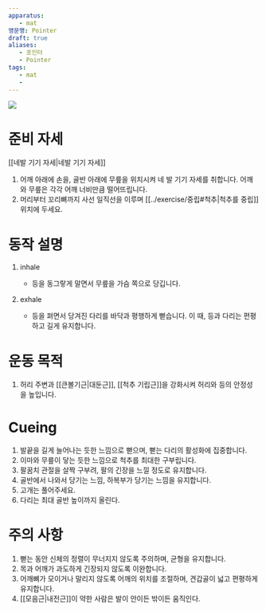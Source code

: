 ```yaml
---
apparatus:
   - mat
영문명: Pointer
draft: true
aliases:
   - 포인터
   - Pointer
tags:
   - mat
   - 
---
```



![](https://youtu.be/ISj_yZgyxeQ?si=QprYLDnnKRSPYld_)

# 준비 자세

[[네발 기기 자세|네발 기기 자세]]

1. 어깨 아래에 손을, 골반 아래에 무릎을 위치시켜 네 발 기기 자세를 취합니다. 어깨와 무릎은 각각 어깨 너비만큼 떨어뜨립니다.
2. 머리부터 꼬리뼈까지 사선 일직선을 이루며 [[../exercise/중립#척추|척추를 중립]] 위치에 두세요.

# 동작 설명

1. inhale
   - 등을 동그랗게 말면서 무릎을 가슴 쪽으로 당깁니다.

2. exhale
   - 등을 펴면서 당겨진 다리를 바닥과 평행하게 뻗습니다. 이 때, 등과 다리는 편평하고 길게 유지합니다.

# 운동 목적

1. 허리 주변과 [[큰볼기근|대둔근]], [[척추 기립근]]을 강화시켜 허리와 등의 안정성을 높입니다.

# Cueing

1. 발끝을 길게 늘어나는 듯한 느낌으로 뻗으며, 뻗는 다리의 활성화에 집중합니다.
2. 이마와 무릎이 닿는 듯한 느낌으로 척추를 최대한 구부립니다.
3. 팔꿈치 관절을 살짝 구부려, 팔의 긴장을 느낄 정도로 유지합니다.
4. 골반에서 나와서 당기는 느낌, 하복부가 당기는 느낌을 유지합니다.
5. 고개는 풀어주세요.
6. 다리는 최대 골반 높이까지 올린다.

# 주의 사항

1. 뻗는 동안 신체의 정렬이 무너지지 않도록 주의하며, 균형을 유지합니다.
2. 목과 어깨가 과도하게 긴장되지 않도록 이완합니다.
3. 어깨뼈가 모이거나 말리지 않도록 어깨의 위치를 조절하며, 견갑골이 넓고 편평하게 유지합니다.
4. [[모음근|내전근]]이 약한 사람은 발이 안이든 밖이든 움직인다.


